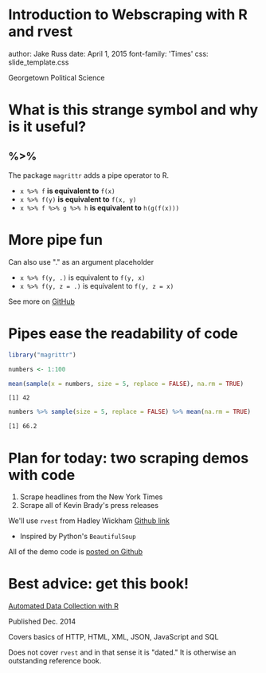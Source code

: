 Introduction to Webscraping with R and rvest
========================================================
author: Jake Russ
date: April 1, 2015
font-family: 'Times'
css: slide_template.css

Georgetown Political Science

What is this strange symbol and why is it useful?
========================================================

## %>%

The package `magrittr` adds a pipe operator to R.

- `x %>% f` **is equivalent to** `f(x)`
- `x %>% f(y)`  **is equivalent to**  `f(x, y)`
- `x %>% f %>% g %>% h`  **is equivalent to**  `h(g(f(x)))`

More pipe fun
========================================================

Can also use "." as an argument placeholder

- `x %>% f(y, .)` is equivalent to `f(y, x)`
- `x %>% f(y, z = .)` is equivalent to `f(y, z = x)`

See more on [GitHub](https://github.com/smbache/magrittr)

Pipes ease the readability of code 
========================================================


```r
library("magrittr")

numbers <- 1:100

mean(sample(x = numbers, size = 5, replace = FALSE), na.rm = TRUE)
```

```
[1] 42
```

```r
numbers %>% sample(size = 5, replace = FALSE) %>% mean(na.rm = TRUE)
```

```
[1] 66.2
```

Plan for today: two scraping demos with code
========================================================

1. Scrape headlines from the New York Times
2. Scrape all of Kevin Brady's press releases

We'll use `rvest` from Hadley Wickham [Github link](https://github.com/hadley/rvest)

- Inspired by Python's `BeautifulSoup`

All of the demo code is [posted on Github](https://github.com/JakeRuss/presentations/tree/master/WebScraping)

Best advice: get this book!
========================================================

[Automated Data Collection with R](http://www.r-datacollection.com/)

Published Dec. 2014

Covers basics of HTTP, HTML, XML, JSON, JavaScript and SQL

Does not cover `rvest` and in that sense it is "dated." It is otherwise an 
outstanding reference book. 

